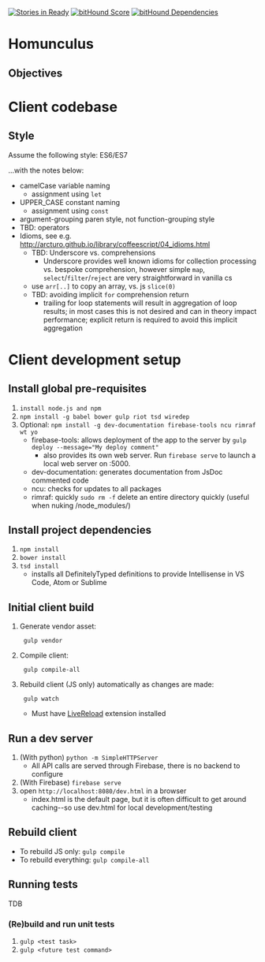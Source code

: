 [![Stories in Ready](https://badge.waffle.io/LudditeTech/Homunculus.png?label=ready&title=Ready)](https://waffle.io/LudditeTech/Homunculus)
[![bitHound Score](https://www.bithound.io/projects/badges/36fa6ec0-7ddb-11e5-aabb-393b598b5c14/score.svg)](https://www.bithound.io/github/LudditeTech/Homunculus)
[![bitHound Dependencies](https://www.bithound.io/projects/badges/36fa6ec0-7ddb-11e5-aabb-393b598b5c14/dependencies.svg)](https://www.bithound.io/github/LudditeTech/Homunculus/master/dependencies/npm)

# Homunculus

## Objectives

# Client codebase

## Style

Assume the following style: ES6/ES7

...with the notes below:

* camelCase variable naming
    * assignment using `let`
* UPPER_CASE constant naming
    * assignment using `const`
* argument-grouping paren style, not function-grouping style
* TBD: operators
* Idioms, see e.g. http://arcturo.github.io/library/coffeescript/04_idioms.html
    * TBD: Underscore vs. comprehensions
        * Underscore provides well known idioms for collection processing vs. bespoke comprehension, however
          simple `map`, `select`/`filter`/`reject` are very straightforward in vanilla cs
    * use `arr[..]` to copy an array, vs. js `slice(0)`
    * TBD: avoiding implicit `for` comprehension return
        * trailing for loop statements will result in aggregation of loop results; in most cases this is not
          desired and can in theory impact performance; explicit return is required to avoid this implicit
          aggregation

# Client development setup

## Install global pre-requisites

1. `install node.js and npm`
2. `npm install -g babel bower gulp riot tsd wiredep`
3. Optional: `npm install -g dev-documentation firebase-tools ncu rimraf wt yo`
    * firebase-tools: allows deployment of the app to the server by `gulp deploy --message="My deploy comment"`
      * also provides its own web server. Run `firebase serve` to launch a local web server on :5000.
    * dev-documentation: generates documentation from JsDoc commented code
    * ncu: checks for updates to all packages
    * rimraf: quickly `sudo rm -f` delete an entire directory quickly (useful when nuking /node_modules/)

## Install project dependencies

1. `npm install`
2. `bower install`
3. `tsd install`
    * installs all DefinitelyTyped definitions to provide Intellisense in VS Code, Atom or Sublime

## Initial client build

1. Generate vendor asset:

        gulp vendor

2. Compile client:

        gulp compile-all

3. Rebuild client (JS only) automatically as changes are made:

        gulp watch

    * Must have [LiveReload](https://chrome.google.com/webstore/detail/livereload/jnihajbhpnppcggbcgedagnkighmdlei?hl=en) extension installed

## Run a dev server

1. (With python) `python -m SimpleHTTPServer`
    * All API calls are served through Firebase, there is no backend to configure
1. (With Firebase) `firebase serve`
2. open `http://localhost:8080/dev.html` in a browser
    * index.html is the default page, but it is often difficult to get around caching--so use dev.html for local development/testing

## Rebuild client

* To rebuild JS only: `gulp compile`
* To rebuild everything: `gulp compile-all`

## Running tests

TDB

### (Re)build and run unit tests

1. `gulp <test task>`
2. `gulp <future test command>`